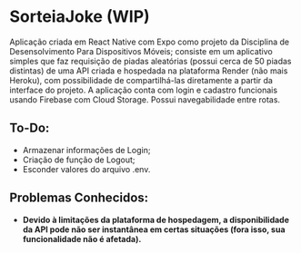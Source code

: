 # SorteiaJoke (WIP)

Aplicação criada em React Native com Expo como projeto da Disciplina de Desensolvimento Para Dispositivos Móveis; consiste em um aplicativo simples que faz requisição de piadas aleatórias (possui cerca de 50 piadas distintas) de uma API criada e hospedada na plataforma Render (não mais Heroku), com possibilidade de compartilhá-las diretamente a partir da interface do projeto. A aplicação conta com login e cadastro funcionais usando Firebase com Cloud Storage. Possui navegabilidade entre rotas.

## To-Do:
- Armazenar informações de Login;
- Criação de função de Logout;
- Esconder valores do arquivo .env.

## Problemas Conhecidos:

- **Devido à limitações da plataforma de hospedagem, a disponibilidade da API pode não ser instantânea em certas situações (fora isso, sua funcionalidade não é afetada).**

